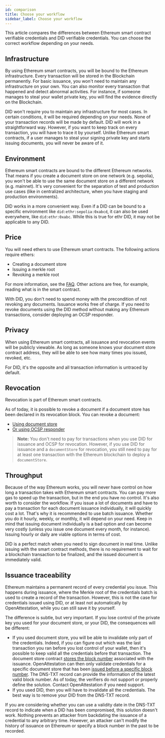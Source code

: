 ```yaml
---
id: comparison
title: Choose your workflow
sidebar_label: Choose your workflow
---
```


This article compares the differences between Ethereum smart contract verifiable credentials and DID verifiable credentials. You can choose the correct workflow depending on your needs.

## Infrastructure

By using Ethereum smart contracts, you will be bound to the Ethereum infrastructure. Every transaction will be stored in the Blockchain permanently. For basic issuance, you won't need to maintain any infrastructure on your own. You can also monitor every transaction that happened and detect abnormal activities. For instance, if someone manages to steal your wallet private key, you will find the evidence directly on the Blockchain.

DID won't require you to maintain any infrastructure for most cases. In certain conditions, it will be required depending on your needs. None of your transaction records will be made by default. DID will work in a straightforward way. However, if you want to keep track on every transaction, you will have to trace it by yourself. Unlike Ethereum smart contracts, if a user manages to steal your signing private key and starts issuing documents, you will never be aware of it.

## Environment

Ethereum smart contracts are bound to the different Ethereum networks. That means if you create a document store on one network (e.g. sepolia), you won't be able to use the same document store on a different network (e.g. mainnet). It's very convenient for the separation of test and production use cases (like in centralized architecture, when you have staging and production environments).

DID works in a more convenient way. Even if a DID can be bound to a specific environment like `did:ethr:sepolia:0xabcd`, it can also be used everywhere, like `did:ethr:0xabc`. While this is true for ethr DID, it may not be applicable to any DID.

## Price

You will need ethers to use Ethereum smart contracts. The following actions require ethers:

- Creating a document store
- Issuing a merkle root
- Revoking a merkle root

For more information, see the [FAQ](/docs/faq-section/overview-faq). Other actions are free, for example, reading what is in the smart contract.

With DID, you don't need to spend money with the precondition of not revoking any documents. Issuance works free of charge. If you need to revoke documents using the DID method without making any Ethereum transactions, consider deploying an OCSP responder.

## Privacy

When using Ethereum smart contracts, all issuance and revocation events will be publicly viewable. As long as someone knows your document store contract address, they will be able to see how many times you issued, revoked, etc.

For DID, it's the opposite and all transaction information is untraced by default.

## Revocation

Revocation is part of Ethereum smart contracts.

As of today, it is possible to revoke a document if a document store has been declared in its revocation block. You can revoke a document: 

* [Using document store](/docs/did-section/revoke-document-did/revoke-using-document-store)
* [Or using OCSP responder](/docs/did-section/revoke-document-did/revoke-using-ocsp)

>**Note:** You don't need to pay for transactions when you use DID for issuance and OCSP for revocation. However, if you use DID for issuance and a `documentStore` for revocation, you still need to pay for at least one transaction with the Ethereum blockchain to deploy a `documentStore`.

## Throughput

Because of the way Ethereum works, you will never have control on how long a transaction takes with Ethereum smart contracts. You can pay more gas to speed up the transaction, but in the end you have no control. It's also worth to consider the workflow. If you issue a lot of documents and have to pay a transaction for each document issuance individually, it will quickly cost a lot. That's why it is recommended to use batch issuance. Whether you do it hourly, weekly, or monthly, it will depend on your need. Keep in mind that issuing document individually is a bad option and can become very costly (unless you issue one document every month, for instance). Issuing hourly or daily are viable options in terms of cost.

DID is a perfect match when you need to sign document in real time. Unlike issuing with the smart contract methods, there is no requirement to wait for a blockchain transaction to be finalized, and the issued document is immediately valid.

## Issuance traceability

Ethereum maintains a permanent record of every credential you issue. This happens during issuance, where the Merkle root of the credentials batch is used to create a record of the transaction. However, this is not the case for credentials issued using DID, or at least not automatically by OpenAttestation, while you can still save it by yourself.

The difference is subtle, but very important. If you lose control of the private key you used for your document store, or your DID, the consequences will be different:

- If you used document store, you will be able to invalidate only part of the credentials. Indeed, if you can figure out which was the last transaction you ran before you lost control of your wallet, then it's possible to keep valid all the credentials before that transaction. The document store contract [stores the block number](https://github.com/Open-Attestation/document-store/blob/master/contracts/DocumentStore.sol#L27) associated with the issuance. OpenAttestation can then only validate credentials for a specific document store that has been [issued before a specific block number](https://github.com/Open-Attestation/document-store/blob/master/contracts/DocumentStore.sol#L45). The DNS-TXT record can provide the information of the latest valid block number. As of today, the verifiers do not support or properly define the solution. Contact OpenAttestation if you need support.
- If you used DID, then you will have to invalidate all the credentials. The best way is to remove your DID from the DNS-TXT record.

If you are considering whether you can use a validity date in the DNS-TXT record to indicate when a DID has been compromised, this solution doesn't work. Nothing prevents an attacker from backdating the issuance of a credential to any arbitrary time. However, an attacker can't modify the history of issuance on Ethereum or specify a block number in the past to be recorded.

